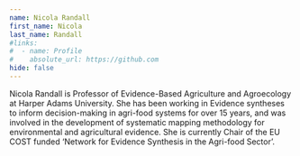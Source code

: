 ```yaml
---
name: Nicola Randall
first_name: Nicola
last_name: Randall
#links:
#  - name: Profile
#    absolute_url: https://github.com
hide: false
---
```


Nicola Randall is Professor of Evidence-Based Agriculture and Agroecology at Harper Adams University. She has been working in Evidence syntheses to inform decision-making in agri-food systems for over 15 years, and was involved in the development of systematic mapping methodology for environmental and agricultural evidence. She is currently Chair of the EU COST funded ‘Network for Evidence Synthesis in the Agri-food Sector’.
